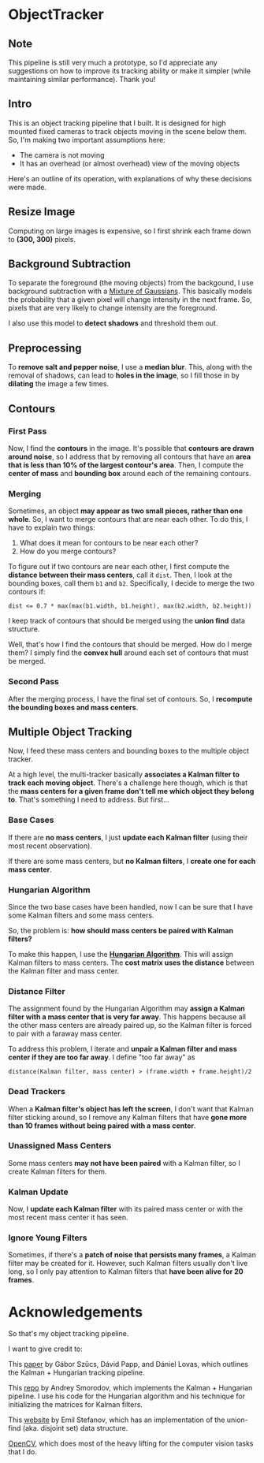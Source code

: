 # ObjectTracker

## Note
This pipeline is still very much a prototype, so I'd appreciate any suggestions on how to improve its tracking ability or make it simpler (while maintaining similar performance). Thank you!

## Intro

This is an object tracking pipeline that I built. It is designed for high mounted fixed cameras 
to track objects moving in the scene below them. So, I'm making two important assumptions here:

* The camera is not moving
* It has an overhead (or almost overhead) view of the moving objects

Here's an outline of its operation, with explanations of why these decisions were made.

## Resize Image
Computing on large images is expensive, so I first shrink each frame down to **(300, 300)** pixels.

## Background Subtraction
To separate the foreground (the moving objects) from the backgound, I use background subtraction
with a [Mixture of Gaussians](http://docs.opencv.org/2.4/modules/video/doc/motion_analysis_and_object_tracking.html#backgroundsubtractormog2).
This basically models the probability that a given pixel will change intensity in the next frame.
So, pixels that are very likely to change intensity are the foreground.

I also use this model to **detect shadows** and threshold them out.

## Preprocessing
To **remove salt and pepper noise**, I use a **median blur**. This, along with the removal of shadows, can lead
to **holes in the image**, so I fill those in by **dilating** the image a few times.

## Contours

### First Pass
Now, I find the **contours** in the image. It's possible that **contours are drawn around noise**, so I address that
by removing all contours that have an **area that is less than 10% of the largest contour's area**. Then, I compute the **center of mass** and **bounding box** around each of the remaining contours.

### Merging
Sometimes, an object **may appear as two small pieces, rather than one whole**. So, I want to merge contours that
are near each other. To do this, I have to explain two things:

1. What does it mean for contours to be near each other?
2. How do you merge contours?

To figure out if two contours are near each other, I first compute the **distance between their mass centers**, call it `dist`.
Then, I look at the bounding boxes, call them `b1` and `b2`. Specifically, I decide to merge the two contours if:

```
dist <= 0.7 * max(max(b1.width, b1.height), max(b2.width, b2.height))
```

I keep track of contours that should be merged using the **union find** data structure.

Well, that's how I find the contours that should be merged. How do I merge them? I simply find the **convex hull** around
each set of contours that must be merged.

### Second Pass
After the merging process, I have the final set of contours. So, I **recompute the bounding boxes and mass centers**.

## Multiple Object Tracking
Now, I feed these mass centers and bounding boxes to the multiple object tracker.

At a high level, the multi-tracker basically **associates a Kalman filter to track each moving object**.
There's a challenge here though, which is that the **mass centers for a given frame don't tell me which object they
belong to**. That's something I need to address. But first...

### Base Cases
If there are **no mass centers**, I just **update each Kalman filter** (using their most recent observation).

If there are some mass centers, but **no Kalman filters**, I **create one for each mass center**.

### Hungarian Algorithm
Since the two base cases have been handled, now I can be sure that I have some Kalman filters and some mass centers.

So, the problem is: **how should mass centers be paired with Kalman filters?**

To make this happen, I use the **[Hungarian Algorithm](https://en.wikipedia.org/wiki/Hungarian_algorithm)**. This will
assign Kalman filters to mass centers. The **cost matrix uses the distance** between the Kalman filter and mass center.

### Distance Filter
The assignment found by the Hungarian Algorithm may **assign a Kalman filter with a mass center that is very far away**.
This happens because all the other mass centers are already paired up, so the Kalman filter is forced to pair with a
faraway mass center.

To address this problem, I iterate and **unpair a Kalman filter and mass center if they are too far away**.
I define "too far away" as 

```
distance(Kalman filter, mass center) > (frame.width + frame.height)/2
```

### Dead Trackers
When a **Kalman filter's object has left the screen**, I don't want that Kalman filter sticking around, so
I remove any Kalman filters that have **gone more than 10 frames without being paired with a mass center**.

### Unassigned Mass Centers
Some mass centers **may not have been paired** with a Kalman filter, so I create Kalman filters for them.

### Kalman Update
Now, I **update each Kalman filter** with its paired mass center or with the most recent mass center it has seen.

### Ignore Young Filters
Sometimes, if there's a **patch of noise that persists many frames**, a Kalman filter may be created for it. However,
such Kalman filters usually don't live long, so I only pay attention to Kalman filters that **have been alive for 20 frames**.

# Acknowledgements
So that's my object tracking pipeline.

I want to give credit to:

This [paper](http://ceur-ws.org/Vol-1391/40-CR.pdf) by Gábor Szűcs, Dávid Papp, and Dániel Lovas, which outlines the Kalman + Hungarian tracking pipeline.

This [repo](https://github.com/Smorodov/Multitarget-tracker) by Andrey Smorodov, which implements the Kalman + Hungarian pipeline.
I use his code for the Hungarian algorithm and his technique for initializing the matrices for Kalman filters.

This [website](http://web.rememberingemil.org/Projects/DisjointSets.aspx.html) by Emil Stefanov, 
which has an implementation of the union-find (aka. disjoint set) data structure.

[OpenCV](http://opencv.org/), which does most of the heavy lifting for the computer vision tasks that I do.
